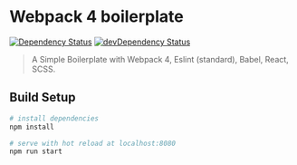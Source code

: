 # Webpack 4 boilerplate

[![Dependency Status](https://david-dm.org/Eivs/webpack-4-boilerplate.svg)](https://david-dm.org/Eivs/webpack-4-boilerplate)
[![devDependency Status](https://david-dm.org/Eivs/webpack-4-boilerplate/dev-status.svg)](https://david-dm.org/Eivs/webpack-4-boilerplate)

> A Simple Boilerplate with Webpack 4, Eslint (standard), Babel, React, SCSS.

## Build Setup

```bash
# install dependencies
npm install

# serve with hot reload at localhost:8080
npm run start
```

